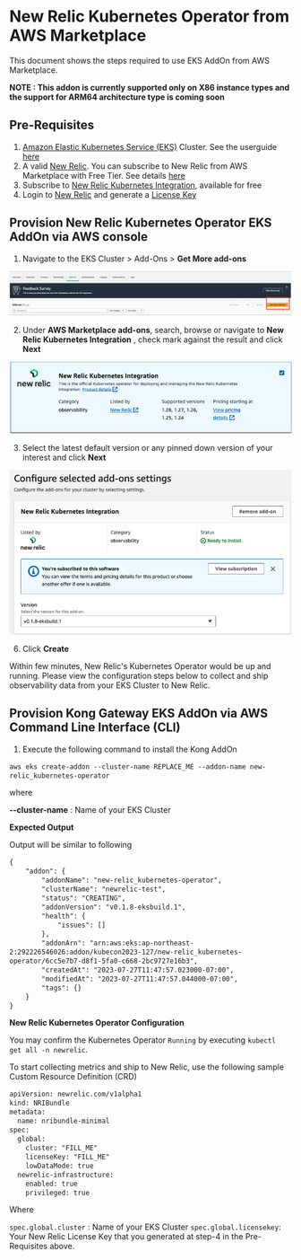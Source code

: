 # New Relic Kubernetes Operator from AWS Marketplace

This document shows the steps required to use EKS AddOn from AWS Marketplace.

**NOTE : This addon is currently supported only on X86 instance types and the support for ARM64 architecture type is coming soon**

## Pre-Requisites

1. [Amazon Elastic Kubernetes Service (EKS)](https://docs.aws.amazon.com/eks/latest/userguide/what-is-eks.html) Cluster. See the userguide [here](https://docs.aws.amazon.com/eks/latest/userguide/create-cluster.html)
2. A valid [New Relic](https://konghq.com/products/kong-konnect). You can subscribe to New Relic from AWS Marketplace with Free Tier. See details [here](https://aws.amazon.com/marketplace/pp/prodview-ov56chowabeb4?sr=0-3&ref_=beagle&applicationId=AWS-Marketplace-Console)
3. Subscribe to [New Relic Kubernetes Integration](https://aws.amazon.com/marketplace/pp/prodview-gcywa6keq2ajy?applicationId=AWS-Marketplace-Console&ref_=beagle&sr=0-5), available for free
4. Login to [New Relic](https://one.newrelic.com/) and generate a [License Key](https://one.newrelic.com/launcher/api-keys-ui.api-keys-launcher)


## Provision New Relic Kubernetes Operator EKS AddOn via AWS console

1. Navigate to the EKS Cluster > Add-Ons > **Get More add-ons**

![](./images/01.png)

2. Under **AWS Marketplace add-ons**, search, browse or navigate to **New Relic Kubernetes Integration** , check mark against the result and click **Next**

![](./images/02.png)

3. Select the latest default version or any pinned down version of your interest and click **Next**

![](./images/03.png)

6. Click **Create**

Within few minutes, New Relic's Kubernetes Operator would be up and running. Please view the configuration steps below to collect and ship observability data from your EKS Cluster to New Relic.

## Provision Kong Gateway EKS AddOn via AWS Command Line Interface (CLI)

1. Execute the following command to install the Kong AddOn

```
aws eks create-addon --cluster-name REPLACE_ME --addon-name new-relic_kubernetes-operator
```

where 

**--cluster-name** : Name of your EKS Cluster

**Expected Output**

Output will be similar to following

```
{
    "addon": {
        "addonName": "new-relic_kubernetes-operator",
        "clusterName": "newrelic-test",
        "status": "CREATING",
        "addonVersion": "v0.1.8-eksbuild.1",
        "health": {
            "issues": []
        },
        "addonArn": "arn:aws:eks:ap-northeast-2:292226546026:addon/kubecon2023-127/new-relic_kubernetes-operator/6cc5e7b7-d8f1-5fa0-c668-2bc9727e16b3",
        "createdAt": "2023-07-27T11:47:57.023000-07:00",
        "modifiedAt": "2023-07-27T11:47:57.044000-07:00",
        "tags": {}
    }
}
```

**New Relic Kubernetes Operator Configuration**

You may confirm the Kubernetes Operator `Running` by executing `kubectl get all -n newrelic`. 

To start collecting metrics and ship to New Relic, use the following sample Custom Resource Definition (CRD)

```
apiVersion: newrelic.com/v1alpha1
kind: NRIBundle
metadata:
  name: nribundle-minimal
spec:
  global:
    cluster: "FILL_ME"
    licenseKey: "FILL_ME"
    lowDataMode: true
  newrelic-infrastructure:
    enabled: true
    privileged: true
```

Where

`spec.global.cluster` : Name of your EKS Cluster
`spec.global.licensekey`: Your New Relic License Key that you generated at step-4 in the Pre-Requisites above.